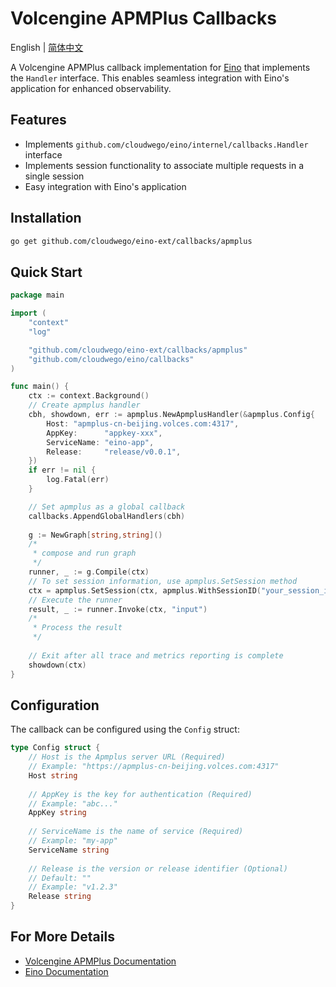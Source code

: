 # Volcengine APMPlus Callbacks

English | [简体中文](README_zh.md)

A Volcengine APMPlus callback implementation for [Eino](https://github.com/cloudwego/eino) that implements the `Handler` interface. This enables seamless integration with Eino's application for enhanced observability.

## Features

- Implements `github.com/cloudwego/eino/internel/callbacks.Handler` interface
- Implements session functionality to associate multiple requests in a single session
- Easy integration with Eino's application

## Installation

```bash
go get github.com/cloudwego/eino-ext/callbacks/apmplus
```

## Quick Start

```go
package main

import (
	"context"
	"log"

	"github.com/cloudwego/eino-ext/callbacks/apmplus"
	"github.com/cloudwego/eino/callbacks"
)

func main() {
	ctx := context.Background()
    // Create apmplus handler
	cbh, showdown, err := apmplus.NewApmplusHandler(&apmplus.Config{
		Host: "apmplus-cn-beijing.volces.com:4317",
		AppKey:      "appkey-xxx",
		ServiceName: "eino-app",
		Release:     "release/v0.0.1",
	})
	if err != nil {
		log.Fatal(err)
	}

	// Set apmplus as a global callback
	callbacks.AppendGlobalHandlers(cbh)
	
	g := NewGraph[string,string]()
	/*
	 * compose and run graph
	 */
	runner, _ := g.Compile(ctx)
	// To set session information, use apmplus.SetSession method
	ctx = apmplus.SetSession(ctx, apmplus.WithSessionID("your_session_id"), apmplus.WithUserID("your_user_id"))
	// Execute the runner
	result, _ := runner.Invoke(ctx, "input")
	/*
	 * Process the result
	 */
	 
	// Exit after all trace and metrics reporting is complete
	showdown(ctx)
}
```

## Configuration

The callback can be configured using the `Config` struct:

```go
type Config struct {
    // Host is the Apmplus server URL (Required)
    // Example: "https://apmplus-cn-beijing.volces.com:4317"
    Host string
    
    // AppKey is the key for authentication (Required)
    // Example: "abc..."
    AppKey string
    
    // ServiceName is the name of service (Required)
    // Example: "my-app"
    ServiceName string
    
    // Release is the version or release identifier (Optional)
    // Default: ""
    // Example: "v1.2.3"
    Release string
}
```

## For More Details

- [Volcengine APMPlus Documentation](https://www.volcengine.com/docs/6431/69092)
- [Eino Documentation](https://www.cloudwego.io/zh/docs/eino/)
